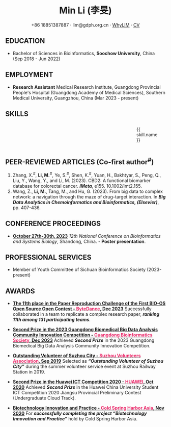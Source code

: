 <head>
  <link rel="stylesheet" href="https://cdn.jsdelivr.net/npm/element-plus/dist/index.css" />
  <script src="https://cdn.jsdelivr.net/npm/vue@3"></script>
  <script src="https://cdn.jsdelivr.net/npm/element-plus"></script>
  <script src="https://cdn.jsdelivr.net/npm/chart.js"></script>
  <link href="./fa/css/fontawesome.css" rel="stylesheet">
  <link href="./fa/css/brands.css" rel="stylesheet">
  <link href="./fa/css/solid.css" rel="stylesheet">
  <link href="./fa/css/regular.css" rel="stylesheet">
</head>

<center>
     <h1>Min Li (李旻)</h1>
     <div>
         <span>
             <i class="fa-solid fa-phone"></i>
             +86 18851387887
         </span>
         ·
         <span>
             <i class="fa-solid fa-envelope"></i>
             lim@gdph.org.cn
         </span>
         ·
         <span>
             <i class="fa-brands fa-github"></i>
             <a href="https://github.com/WhyLIM">WhyLIM</a>
         </span>
         ·
         <span>
             <i class="fa-brands fa-chrome"></i>
             <a href="cv.limina.top">CV</a>
         </span>
     </div>
 </center>

## <i class="fa-solid fa-graduation-cap"></i> EDUCATION

-   Bachelor of Sciences in Bioinformatics, **Soochow University**, China (Sep 2018 - Jun 2022)

## <i class="fa-solid fa-address-card"></i> EMPLOYMENT

-   **Research Assistant**
    Medical Research Institute, Guangdong Provincial People's Hospital (Guangdong Academy of Medical Sciences), Southern Medical University, Guangzhou, China (Mar 2023 - present)

## <i class="fa-solid fa-chart-column"></i> SKILLS

<div id="app">
    <div class="content-container">
        <div class="charts-container">
            <canvas id="skillsChart"></canvas>
        </div>
        <div class="skills-container">
            <div class="skill" v-for="skill in skills" :key="skill.name">
                <div class="skill-name">
                    <i :class="['skill-icon', skill.icon]"></i>
                    {{ skill.name }}
                </div>
                <el-progress :percentage="skill.level" :color="skill.color" :show-text="false"></el-progress>
            </div>
        </div>
    </div>
</div>

<script>
    const { createApp } = Vue;
    createApp({
        data() {
            return {
                skills: [
                    { name: "Python", level: 85, icon: "fa-brands fa-python", color: "#5A8693" },
                    { name: "R", level: 90, icon: "fa-solid fa-registered", color: "#D26E3A" },
                    { name: "HTML", level: 70, icon: "fa-brands fa-html5", color: "#EEA23B" },
                    { name: "CSS", level: 65, icon: "fa-brands fa-css3-alt", color: "#D8491D" },
                    { name: "JavaScript", level: 60, icon: "fa-brands fa-js", color: "#855C3E" },
                    { name: "PHP", level: 60, icon: "fa-brands fa-php", color: "#787CB5" },
                    { name: "VUE", level: 70, icon: "fa-brands fa-vuejs", color: "#42b883" },
                    { name: "SQL", level: 65, icon: "fa-solid fa-database", color: "#929BAC" },
                    { name: "Git", level: 50, icon: "fa-brands fa-git-alt", color: "#F05032"},
                    { name: "Shell", level: 70, icon: "fa-brands fa-linux", color: "#172639" },
                ],
                windows: [
                    { name: "Office", level: 90 },
                    { name: "Coding", level: 85 },
                    { name: "Gaming", level: 80 },
                    { name: "Note", level: 75 },
                    // { name: "SSH", level: 70 },
                    { name: "Docker", level: 15 },
                    { name: "Customization", level: 60 }
                ],
                linux: [
                    { name: "Office", level: 20 },
                    { name: "Coding", level: 85 },
                    { name: "Gaming", level: 0 },
                    { name: "Note", level: 70 },
                    // { name: "SSH", level: 60 },
                    { name: "Docker", level: 85 },
                    { name: "Customization", level: 85 }
                ]
            };
        },
        mounted() {
            this.drawSkillsChart();
        },
        methods: {
            drawSkillsChart() {
                const ctx = document.getElementById('skillsChart').getContext('2d');
                const labels = [...new Set([...this.windows.map(task => task.name), ...this.linux.map(task => task.name)])];
                const windowsLevels = labels.map(label => {
                    const task = this.windows.find(task => task.name === label);
                    return task ? task.level : 0;
                });
                const linuxLevels = labels.map(label => {
                    const task = this.linux.find(task => task.name === label);
                    return task ? task.level : 0;
                });
                new Chart(ctx, {
                    type: 'radar',
                    data: {
                        labels: labels,
                        datasets: [{
                            label: 'Windows',
                            data: windowsLevels,
                            fill: true,
                            backgroundColor: 'rgba(0, 120, 214, 0.2)',
                            borderColor: '#0078D6',
                            pointBackgroundColor: '#0078D6',
                            pointBorderColor: '#fff',
                            pointHoverBackgroundColor: '#fff',
                            pointHoverBorderColor: '#0078D6'
                        }, {
                            label: 'Linux',
                            data: linuxLevels,
                            fill: true,
                            backgroundColor: 'rgba(252, 198, 36, 0.2)',
                            borderColor: '#FCC624',
                            pointBackgroundColor: '#FCC624',
                            pointBorderColor: '#fff',
                            pointHoverBackgroundColor: '#fff',
                            pointHoverBorderColor: '#FCC624'
                        }]
                    },
                    options: {
                        elements: {
                            line: {
                                borderWidth: 3
                            }
                        },
                        scale: {
                            ticks: {
                                beginAtZero: true
                            }
                        }
                    }
                });
            }
        }
    }).use(ElementPlus).mount('#app');
</script>

## <i class="fa-brands fa-researchgate"></i> PEER-REVIEWED ARTICLES (Co-first author<sup>#</sup>)

1. Zhang, X.<sup>#</sup>, **Li, M.**<sup>#</sup>, Ye, S.<sup>#</sup>, Shen, K.<sup>#</sup>, Yuan, H., Bakhtyar, S., Peng, Q., Liu, Y., Wang, Y., and Li, M. (2023). CBD2: A functional biomarker database for colorectal cancer. **_iMeta_**, e155. 10.1002/imt2.155.
2. Wang, Z., **Li, M.**, Tang, M., and Hu, G. (2023). From big data to complex network: a navigation through the maze of drug–target interaction. In **_Big Data Analytics in Chemoinformatics and Bioinformatics, (Elsevier)_**, pp. 407-436.

## <i class="fa-solid fa-clipboard-user"></i> CONFERENCE PROCEEDINGS

-   **<u>October 27th-30th, 2023</u>**
    _12th National Conference on Bioinformatics and Systems Biology_, Shandong, China. - **Poster presentation**.

## <i class="fa-solid fa-star"></i> PROFESSIONAL SERVICES

-   Member of Youth Committee of Sichuan Bioinformatics Society (2023-present)

## <i class="fa-solid fa-medal"></i> AWARDS

-   **<u>The 11th place in the Paper Reproduction Challenge of the First BIO-OS Open Source Open Contest - <span style="color: #EA2768;">ByteDance</span>, Dec 2023</u>**
    Successfully collaborated in a team to replicate a complex research paper, **_ranking 11th among 131 participating teams_**.

-   **<u>Second Prize in the 2023 Guangdong Biomedical Big Data Analysis Community Innovation Competition - <span style="color: #EA2768;">Guangdong Bioinformatics Society</span>, Dec 2023</u>**
    Achieved **_Second Prize_** in the 2023 Guangdong Biomedical Big Data Analysis Community Innovation Competition.

-   **<u>Outstanding Volunteer of Suzhou City - <span style="color: #EA2768;">Suzhou Volunteers Association</span>, Sep 2019</u>**
    Selected as **_“Outstanding Volunteer of Suzhou City”_** during the summer volunteer service event at Suzhou Railway Station in 2019.

-   **<u>Second Prize in the Huawei ICT Competition 2020 - <span style="color: #EA2768;">HUAWEI</span>, Oct 2020</u>**
    Achieved **_Second Prize_** in the Huawei China University Student ICT Competition 2020 Jiangsu Provincial Preliminary Contest (Undergraduate Cloud Track).

-   **<u>Biotechnology Innovation and Practice - <span style="color: #EA2768;">Cold Spring Harbor Asia</span>, Nov 2020</u>**
    For **_successfully completing the project “Biotechnology Innovation and Practice”_** hold by Cold Spring Harbor Asia.

<style>
    .content-container {
        display: flex;
        justify-content: space-between;
        align-items: stretch;
    }
    .charts-container {
        /* flex: 1; */
        padding: 10px;
        float: left;
        width: 38%;
    }
    .skills-container {
        /* flex: 2.5; */
        display: flex;
        padding: 10px;
        flex-wrap: wrap;
        justify-content: space-around;
        float: right;
    }
    .skill {
        flex-basis: 45%;
        margin-bottom: 3px;
    }
    .skill-icon {
        margin-right: 5px;
    }
    .skill-name {
        display: flex;
        align-items: center;
        /* margin-bottom: 5px; */
    }
</style>
